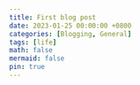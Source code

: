 ```yaml
---
title: First blog post
date: 2023-01-25 00:00:00 +0800
categories: [Blogging, General]
tags: [life]
math: false
mermaid: false
pin: true   
---
```




